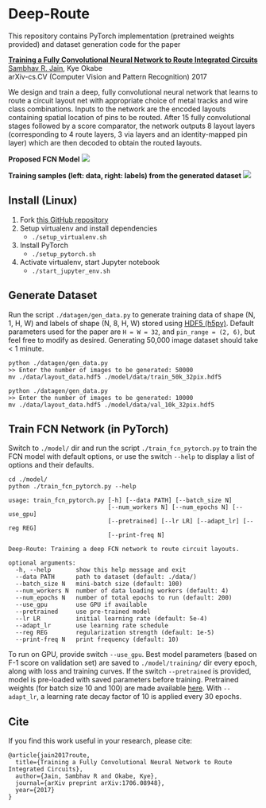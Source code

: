 # Deep-Route

This repository contains PyTorch implementation (pretrained weights provided) and dataset generation code for the paper

**[Training a Fully Convolutional Neural Network to Route Integrated Circuits](https://arxiv.org/abs/1706.08948)**
<br>
[Sambhav R. Jain](https://bit.ly/sjain-stanford), Kye Okabe
<br>
arXiv-cs.CV (Computer Vision and Pattern Recognition) 2017

We design and train a deep, fully convolutional neural network that learns to route a circuit layout net with appropriate choice of metal tracks and wire class combinations. Inputs to the network are the encoded layouts containing spatial location of pins to be routed. After 15 fully convolutional stages followed by a score comparator, the network outputs 8 layout layers (corresponding to 4 route layers, 3 via layers and an identity-mapped pin layer) which are then decoded to obtain the routed layouts.

**Proposed FCN Model**
<img src='figs/Network.png'>

**Training samples (left: data, right: labels) from the generated dataset**
<img src='figs/sample_data.jpg'>

## Install (Linux)
1. Fork [this GitHub repository](https://github.com/sjain-stanford/deep-route)
2. Setup virtualenv and install dependencies
     * `./setup_virtualenv.sh`
3. Install PyTorch
     * `./setup_pytorch.sh` 
4. Activate virtualenv, start Jupyter notebook
    * `./start_jupyter_env.sh`

## Generate Dataset
Run the script `./datagen/gen_data.py` to generate training data of shape (N, 1, H, W) and labels of shape (N, 8, H, W) stored using [HDF5 (h5py)](https://github.com/h5py/h5py). Default parameters used for the paper are `H = W = 32`, and `pin_range = (2, 6)`, but feel free to modify as desired. Generating 50,000 image dataset should take < 1 minute.
```
python ./datagen/gen_data.py
>> Enter the number of images to be generated: 50000
mv ./data/layout_data.hdf5 ./model/data/train_50k_32pix.hdf5

python ./datagen/gen_data.py
>> Enter the number of images to be generated: 10000
mv ./data/layout_data.hdf5 ./model/data/val_10k_32pix.hdf5
```

## Train FCN Network (in PyTorch)
Switch to `./model/` dir and run the script `./train_fcn_pytorch.py` to train the FCN model with default options, or use the switch `--help` to display a list of options and their defaults.
```
cd ./model/
python ./train_fcn_pytorch.py --help
```

```
usage: train_fcn_pytorch.py [-h] [--data PATH] [--batch_size N]
                            [--num_workers N] [--num_epochs N] [--use_gpu]
                            [--pretrained] [--lr LR] [--adapt_lr] [--reg REG]
                            [--print-freq N]

Deep-Route: Training a deep FCN network to route circuit layouts.

optional arguments:
  -h, --help       show this help message and exit
  --data PATH      path to dataset (default: ./data/)
  --batch_size N   mini-batch size (default: 100)
  --num_workers N  number of data loading workers (default: 4)
  --num_epochs N   number of total epochs to run (default: 200)
  --use_gpu        use GPU if available
  --pretrained     use pre-trained model
  --lr LR          initial learning rate (default: 5e-4)
  --adapt_lr       use learning rate schedule
  --reg REG        regularization strength (default: 1e-5)
  --print-freq N   print frequency (default: 10)
```

To run on GPU, provide switch `--use_gpu`. Best model parameters (based on F-1 score on validation set) are saved to `./model/training/` dir every epoch, along with loss and training curves. If the switch `--pretrained` is provided, model is pre-loaded with saved parameters before training. Pretrained weights (for batch size 10 and 100) are made available [here](https://github.com/sjain-stanford/pretrained-weights). With `--adapt_lr`, a learning rate decay factor of 10 is applied every 30 epochs.

## Cite
If you find this work useful in your research, please cite:
```
@article{jain2017route,
  title={Training a Fully Convolutional Neural Network to Route Integrated Circuits},
  author={Jain, Sambhav R and Okabe, Kye},
  journal={arXiv preprint arXiv:1706.08948},
  year={2017}
}
```
